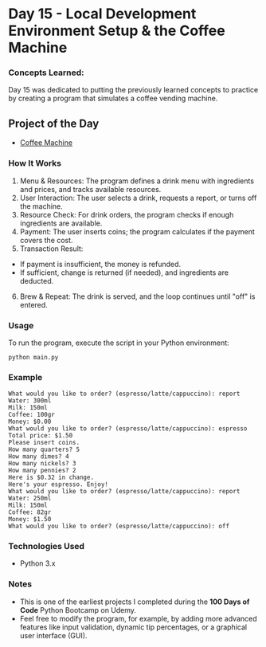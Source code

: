 
# Day 15 - Local Development Environment Setup & the Coffee Machine

### Concepts Learned: 

Day 15 was dedicated to putting the previously learned concepts to practice by creating a program that simulates a coffee vending machine. 

## Project of the Day
- [Coffee Machine](Day15/main.py)

### How It Works

1. Menu & Resources: The program defines a drink menu with ingredients and prices, and tracks available resources.
2. User Interaction: The user selects a drink, requests a report, or turns off the machine.
3. Resource Check: For drink orders, the program checks if enough ingredients are available.
4. Payment: The user inserts coins; the program calculates if the payment covers the cost.
5. Transaction Result:
- If payment is insufficient, the money is refunded.
- If sufficient, change is returned (if needed), and ingredients are deducted.
6. Brew & Repeat: The drink is served, and the loop continues until "off" is entered.

### Usage

To run the program, execute the script in your Python environment:

```
python main.py
```

### Example

```
What would you like to order? (espresso/latte/cappuccino): report
Water: 300ml
Milk: 150ml
Coffee: 100gr
Money: $0.00
What would you like to order? (espresso/latte/cappuccino): espresso
Total price: $1.50
Please insert coins.
How many quarters? 5
How many dimes? 4
How many nickels? 3
How many pennies? 2
Here is $0.32 in change.
Here's your espresso. Enjoy!
What would you like to order? (espresso/latte/cappuccino): report
Water: 250ml
Milk: 150ml
Coffee: 82gr
Money: $1.50
What would you like to order? (espresso/latte/cappuccino): off
```

### Technologies Used
- Python 3.x

### Notes

- This is one of the earliest projects I completed during the **100 Days of Code** Python Bootcamp on Udemy.
- Feel free to modify the program, for example, by adding more advanced features like input validation, dynamic tip percentages, or a graphical user interface (GUI).
